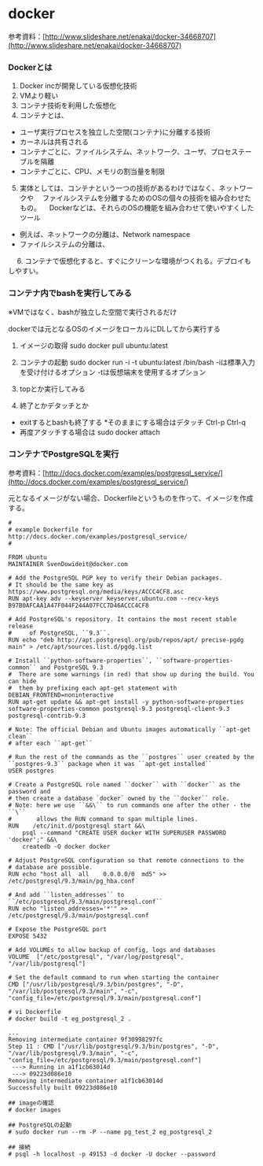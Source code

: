 docker
========

参考資料：[http://www.slideshare.net/enakai/docker-34668707](http://www.slideshare.net/enakai/docker-34668707)

### Dockerとは
1. Docker incが開発している仮想化技術
2. VMより軽い
3. コンテナ技術を利用した仮想化
4. コンテナとは、
  * ユーザ実行プロセスを独立した空間(コンテナ)に分離する技術
  * カーネルは共有される
  * コンテナごとに、ファイルシステム、ネットワーク、ユーザ、プロセステーブルを隔離
  * コンテナごとに、CPU、メモリの割当量を制限

5. 実体としては、コンテナという一つの技術があるわけではなく、ネットワークや
　ファイルシステムを分離するためのOSの個々の技術を組み合わせたもの。
　Dockerなどは、それらのOSの機能を組み合わせて使いやすくしたツール
  * 例えば、ネットワークの分離は、Network namespace
  * ファイルシステムの分離は、

　
6. コンテナで仮想化すると、すぐにクリーンな環境がつくれる。デプロイもしやすい。

### コンテナ内でbashを実行してみる
※VMではなく、bashが独立した空間で実行されるだけ

dockerでは元となるOSのイメージをローカルにDLしてから実行する


1. イメージの取得
sudo docker pull ubuntu:latest

2.  コンテナの起動
sudo docker run -i -t ubuntu:latest /bin/bash
-iは標準入力を受け付けるオプション
-tは仮想端末を使用するオプション

3. topとか実行してみる

4. 終了とかデタッチとか
  * exitするとbashも終了する
  *そのままにする場合はデタッチ
Ctrl-p Ctrl-q
  * 再度アタッチする場合は
sudo docker attach <CID>


### コンテナでPostgreSQLを実行
参考資料：[http://docs.docker.com/examples/postgresql_service/](http://docs.docker.com/examples/postgresql_service/)

元となるイメージがない場合、Dockerfileというものを作って、イメージを作成する。

```
#
# example Dockerfile for http://docs.docker.com/examples/postgresql_service/
#

FROM ubuntu
MAINTAINER SvenDowideit@docker.com

# Add the PostgreSQL PGP key to verify their Debian packages.
# It should be the same key as https://www.postgresql.org/media/keys/ACCC4CF8.asc
RUN apt-key adv --keyserver keyserver.ubuntu.com --recv-keys B97B0AFCAA1A47F044F244A07FCC7D46ACCC4CF8

# Add PostgreSQL's repository. It contains the most recent stable release
#     of PostgreSQL, ``9.3``.
RUN echo "deb http://apt.postgresql.org/pub/repos/apt/ precise-pgdg main" > /etc/apt/sources.list.d/pgdg.list

# Install ``python-software-properties``, ``software-properties-common`` and PostgreSQL 9.3
#  There are some warnings (in red) that show up during the build. You can hide
#  them by prefixing each apt-get statement with DEBIAN_FRONTEND=noninteractive
RUN apt-get update && apt-get install -y python-software-properties software-properties-common postgresql-9.3 postgresql-client-9.3 postgresql-contrib-9.3

# Note: The official Debian and Ubuntu images automatically ``apt-get clean``
# after each ``apt-get``

# Run the rest of the commands as the ``postgres`` user created by the ``postgres-9.3`` package when it was ``apt-get installed``
USER postgres

# Create a PostgreSQL role named ``docker`` with ``docker`` as the password and
# then create a database `docker` owned by the ``docker`` role.
# Note: here we use ``&&\`` to run commands one after the other - the ``\``
#       allows the RUN command to span multiple lines.
RUN    /etc/init.d/postgresql start &&\
    psql --command "CREATE USER docker WITH SUPERUSER PASSWORD 'docker';" &&\
    createdb -O docker docker

# Adjust PostgreSQL configuration so that remote connections to the
# database are possible. 
RUN echo "host all  all    0.0.0.0/0  md5" >> /etc/postgresql/9.3/main/pg_hba.conf

# And add ``listen_addresses`` to ``/etc/postgresql/9.3/main/postgresql.conf``
RUN echo "listen_addresses='*'" >> /etc/postgresql/9.3/main/postgresql.conf

# Expose the PostgreSQL port
EXPOSE 5432

# Add VOLUMEs to allow backup of config, logs and databases
VOLUME  ["/etc/postgresql", "/var/log/postgresql", "/var/lib/postgresql"]

# Set the default command to run when starting the container
CMD ["/usr/lib/postgresql/9.3/bin/postgres", "-D", "/var/lib/postgresql/9.3/main", "-c", "config_file=/etc/postgresql/9.3/main/postgresql.conf"]
```

```
# vi Dockerfile
# docker build -t eg_postgresql_2 .

...
Removing intermediate container 9f30998297fc
Step 11 : CMD ["/usr/lib/postgresql/9.3/bin/postgres", "-D", "/var/lib/postgresql/9.3/main", "-c", "config_file=/etc/postgresql/9.3/main/postgresql.conf"]
 ---> Running in a1f1cb63014d
 ---> 09223d086e10
Removing intermediate container a1f1cb63014d
Successfully built 09223d086e10

## imageの確認
# docker images

## PostgreSQLの起動
# sudo docker run --rm -P --name pg_test_2 eg_postgresql_2

## 接続
# psql -h localhost -p 49153 -d docker -U docker --password
```
